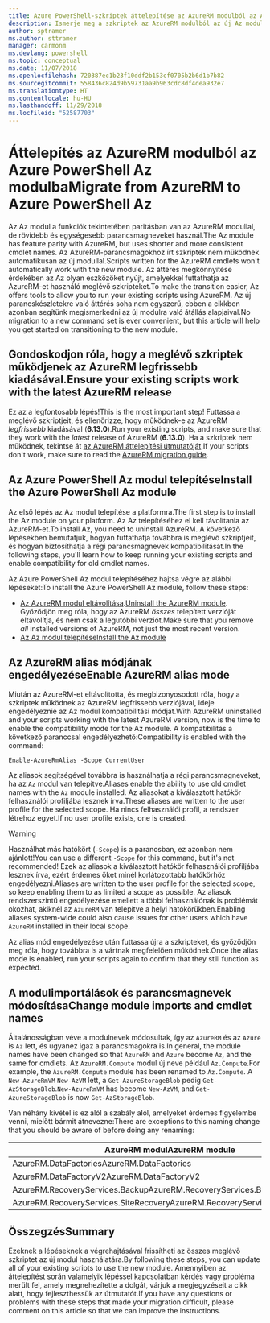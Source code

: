 ```yaml
---
title: Azure PowerShell-szkriptek áttelepítése az AzureRM modulból az Az modulba
description: Ismerje meg a szkriptek az AzureRM modulból az új Az modulba való áttelepítésére szolgáló lépéseket és eszközöket.
author: sptramer
ms.author: sttramer
manager: carmonm
ms.devlang: powershell
ms.topic: conceptual
ms.date: 11/07/2018
ms.openlocfilehash: 720387ec1b23f10ddf2b153cf0705b2b6d1b7b82
ms.sourcegitcommit: 558436c824d9b59731aa9b963cdc8df4dea932e7
ms.translationtype: HT
ms.contentlocale: hu-HU
ms.lasthandoff: 11/29/2018
ms.locfileid: "52587703"
---
```

# <a name="migrate-from-azurerm-to-azure-powershell-az"></a><span data-ttu-id="f8956-103">Áttelepítés az AzureRM modulból az Azure PowerShell Az modulba</span><span class="sxs-lookup"><span data-stu-id="f8956-103">Migrate from AzureRM to Azure PowerShell Az</span></span>

<span data-ttu-id="f8956-104">Az Az modul a funkciók tekintetében paritásban van az AzureRM modullal, de rövidebb és egységesebb parancsmagneveket használ.</span><span class="sxs-lookup"><span data-stu-id="f8956-104">The Az module has feature parity with AzureRM, but uses shorter and more consistent cmdlet names.</span></span>
<span data-ttu-id="f8956-105">Az AzureRM-parancsmagokhoz írt szkriptek nem működnek automatikusan az új modullal.</span><span class="sxs-lookup"><span data-stu-id="f8956-105">Scripts written for the AzureRM cmdlets won't automatically work with the new module.</span></span> <span data-ttu-id="f8956-106">Az áttérés megkönnyítése érdekében az Az olyan eszközöket nyújt, amelyekkel futtathatja az AzureRM-et használó meglévő szkripteket.</span><span class="sxs-lookup"><span data-stu-id="f8956-106">To make the transition easier, Az offers tools to allow you to run your existing scripts using AzureRM.</span></span> <span data-ttu-id="f8956-107">Az új parancskészletekre való áttérés soha nem egyszerű, ebben a cikkben azonban segítünk megismerkedni az új modulra való átállás alapjaival.</span><span class="sxs-lookup"><span data-stu-id="f8956-107">No migration to a new command set is ever convenient, but this article will help you get started on transitioning to the new module.</span></span>

## <a name="ensure-your-existing-scripts-work-with-the-latest-azurerm-release"></a><span data-ttu-id="f8956-108">Gondoskodjon róla, hogy a meglévő szkriptek működjenek az AzureRM legfrissebb kiadásával.</span><span class="sxs-lookup"><span data-stu-id="f8956-108">Ensure your existing scripts work with the latest AzureRM release</span></span>

<span data-ttu-id="f8956-109">Ez az a legfontosabb lépés!</span><span class="sxs-lookup"><span data-stu-id="f8956-109">This is the most important step!</span></span> <span data-ttu-id="f8956-110">Futtassa a meglévő szkriptjeit, és ellenőrizze, hogy működnek-e az AzureRM _legfrissebb_ kiadásával (__6.13.0__).</span><span class="sxs-lookup"><span data-stu-id="f8956-110">Run your existing scripts, and make sure that they work with the _latest_ release of AzureRM (__6.13.0__).</span></span> <span data-ttu-id="f8956-111">Ha a szkriptek nem működnek, tekintse át [az AzureRM áttelepítési útmutatóját](migration-guide.6.0.0.md).</span><span class="sxs-lookup"><span data-stu-id="f8956-111">If your scripts don't work, make sure to read the [AzureRM migration guide](migration-guide.6.0.0.md).</span></span>

## <a name="install-the-azure-powershell-az-module"></a><span data-ttu-id="f8956-112">Az Azure PowerShell Az modul telepítése</span><span class="sxs-lookup"><span data-stu-id="f8956-112">Install the Azure PowerShell Az module</span></span>

<span data-ttu-id="f8956-113">Az első lépés az Az modul telepítése a platformra.</span><span class="sxs-lookup"><span data-stu-id="f8956-113">The first step is to install the Az module on your platform.</span></span> <span data-ttu-id="f8956-114">Az Az telepítéséhez el kell távolítania az AzureRM-et.</span><span class="sxs-lookup"><span data-stu-id="f8956-114">To install Az, you need to uninstall AzureRM.</span></span>
<span data-ttu-id="f8956-115">A következő lépésekben bemutatjuk, hogyan futtathatja továbbra is meglévő szkriptjeit, és hogyan biztosíthatja a régi parancsmagnevek kompatibilitását.</span><span class="sxs-lookup"><span data-stu-id="f8956-115">In the following steps, you'll learn how to keep running your existing scripts and enable compatibility for old cmdlet names.</span></span>

<span data-ttu-id="f8956-116">Az Azure PowerShell Az modul telepítéséhez hajtsa végre az alábbi lépéseket:</span><span class="sxs-lookup"><span data-stu-id="f8956-116">To install the Azure PowerShell Az module, follow these steps:</span></span>

* <span data-ttu-id="f8956-117">[Az AzureRM modul eltávolítása](uninstall-azurerm-ps.md).</span><span class="sxs-lookup"><span data-stu-id="f8956-117">[Uninstall the AzureRM module](uninstall-azurerm-ps.md).</span></span> <span data-ttu-id="f8956-118">Győződjön meg róla, hogy az AzureRM _összes_ telepített verzióját eltávolítja, és nem csak a legutóbbi verziót.</span><span class="sxs-lookup"><span data-stu-id="f8956-118">Make sure that you remove _all_ installed versions of AzureRM, not just the most recent version.</span></span>
* [<span data-ttu-id="f8956-119">Az Az modul telepítése</span><span class="sxs-lookup"><span data-stu-id="f8956-119">Install the Az module</span></span>](install-az-ps.md)

## <a name="a-namealiasesenable-azurerm-alias-mode"></a><span data-ttu-id="f8956-120"><a name="aliases"/>Az AzureRM alias módjának engedélyezése</span><span class="sxs-lookup"><span data-stu-id="f8956-120"><a name="aliases"/>Enable AzureRM alias mode</span></span>

<span data-ttu-id="f8956-121">Miután az AzureRM-et eltávolította, és megbizonyosodott róla, hogy a szkriptek működnek az AzureRM legfrissebb verziójával, ideje engedélyeznie az Az modul kompatibilitási módját.</span><span class="sxs-lookup"><span data-stu-id="f8956-121">With AzureRM uninstalled and your scripts working with the latest AzureRM version, now is the time to enable the compatibility mode for the Az module.</span></span> <span data-ttu-id="f8956-122">A kompatibilitás a következő paranccsal engedélyezhető:</span><span class="sxs-lookup"><span data-stu-id="f8956-122">Compatibility is enabled with the command:</span></span>

```powershell-interactive
Enable-AzureRmAlias -Scope CurrentUser
```

<span data-ttu-id="f8956-123">Az aliasok segítségével továbbra is használhatja a régi parancsmagneveket, ha az `Az` modul van telepítve.</span><span class="sxs-lookup"><span data-stu-id="f8956-123">Aliases enable the ability to use old cmdlet names with the `Az` module installed.</span></span> <span data-ttu-id="f8956-124">Az aliasokat a kiválasztott hatókör felhasználói profiljába lesznek írva.</span><span class="sxs-lookup"><span data-stu-id="f8956-124">These aliases are written to the user profile for the selected scope.</span></span> <span data-ttu-id="f8956-125">Ha nincs felhasználói profil, a rendszer létrehoz egyet.</span><span class="sxs-lookup"><span data-stu-id="f8956-125">If no user profile exists, one is created.</span></span>

> [!WARNING]
>
> <span data-ttu-id="f8956-126">Használhat más hatókört (`-Scope`) is a parancsban, ez azonban nem ajánlott!</span><span class="sxs-lookup"><span data-stu-id="f8956-126">You can use a different `-Scope` for this command, but it's not recommended!</span></span> <span data-ttu-id="f8956-127">Ezek az aliasok a kiválasztott hatókör felhasználói profiljába lesznek írva, ezért érdemes őket minél korlátozottabb hatókörhöz engedélyezni.</span><span class="sxs-lookup"><span data-stu-id="f8956-127">Aliases are written to the user profile for the selected scope, so keep enabling them to as limited a scope as possible.</span></span> <span data-ttu-id="f8956-128">Az aliasok rendszerszintű engedélyezése emellett a többi felhasználónak is problémát okozhat, akiknél az `AzureRM` van telepítve a helyi hatókörükben.</span><span class="sxs-lookup"><span data-stu-id="f8956-128">Enabling aliases system-wide could also cause issues for other users which have `AzureRM` installed in their local scope.</span></span>

<span data-ttu-id="f8956-129">Az alias mód engedélyezése után futtassa újra a szkripteket, és győződjön meg róla, hogy továbbra is a vártnak megfelelően működnek.</span><span class="sxs-lookup"><span data-stu-id="f8956-129">Once the alias mode is enabled, run your scripts again to confirm that they still function as expected.</span></span> 

## <a name="change-module-imports-and-cmdlet-names"></a><span data-ttu-id="f8956-130">A modulimportálások és parancsmagnevek módosítása</span><span class="sxs-lookup"><span data-stu-id="f8956-130">Change module imports and cmdlet names</span></span>

<span data-ttu-id="f8956-131">Általánosságban véve a modulnevek módosultak, így az `AzureRM` és az `Azure` is `Az` lett, és ugyanez igaz a parancsmagokra is.</span><span class="sxs-lookup"><span data-stu-id="f8956-131">In general, the module names have been changed so that `AzureRM` and `Azure` become `Az`, and the same for cmdlets.</span></span>
<span data-ttu-id="f8956-132">Az `AzureRM.Compute` modul új neve például `Az.Compute`.</span><span class="sxs-lookup"><span data-stu-id="f8956-132">For example, the `AzureRM.Compute` module has been renamed to `Az.Compute`.</span></span> <span data-ttu-id="f8956-133">A `New-AzureRmVM` `New-AzVM` lett, a `Get-AzureStorageBlob` pedig `Get-AzStorageBlob`.</span><span class="sxs-lookup"><span data-stu-id="f8956-133">`New-AzureRmVM` has become `New-AzVM`, and `Get-AzureStorageBlob` is now `Get-AzStorageBlob`.</span></span>

<span data-ttu-id="f8956-134">Van néhány kivétel is ez alól a szabály alól, amelyeket érdemes figyelembe venni, mielőtt bármit átnevezne:</span><span class="sxs-lookup"><span data-stu-id="f8956-134">There are exceptions to this naming change that you should be aware of before doing any renaming:</span></span>

| <span data-ttu-id="f8956-135">AzureRM modul</span><span class="sxs-lookup"><span data-stu-id="f8956-135">AzureRM module</span></span> | <span data-ttu-id="f8956-136">Az modul</span><span class="sxs-lookup"><span data-stu-id="f8956-136">Az module</span></span> |
|----------------|-----------|
| <span data-ttu-id="f8956-137">AzureRM.DataFactories</span><span class="sxs-lookup"><span data-stu-id="f8956-137">AzureRM.DataFactories</span></span> | <span data-ttu-id="f8956-138">Az.DataFactory</span><span class="sxs-lookup"><span data-stu-id="f8956-138">Az.DataFactory</span></span> |
| <span data-ttu-id="f8956-139">AzureRM.DataFactoryV2</span><span class="sxs-lookup"><span data-stu-id="f8956-139">AzureRM.DataFactoryV2</span></span> | <span data-ttu-id="f8956-140">Az.DataFactory</span><span class="sxs-lookup"><span data-stu-id="f8956-140">Az.DataFactory</span></span> |
| <span data-ttu-id="f8956-141">AzureRM.RecoveryServices.Backup</span><span class="sxs-lookup"><span data-stu-id="f8956-141">AzureRM.RecoveryServices.Backup</span></span> | <span data-ttu-id="f8956-142">Az.RecoveryServices</span><span class="sxs-lookup"><span data-stu-id="f8956-142">Az.RecoveryServices</span></span> |
| <span data-ttu-id="f8956-143">AzureRM.RecoveryServices.SiteRecovery</span><span class="sxs-lookup"><span data-stu-id="f8956-143">AzureRM.RecoveryServices.SiteRecovery</span></span> | <span data-ttu-id="f8956-144">Az.RecoveryServices</span><span class="sxs-lookup"><span data-stu-id="f8956-144">Az.RecoveryServices</span></span> |

## <a name="summary"></a><span data-ttu-id="f8956-145">Összegzés</span><span class="sxs-lookup"><span data-stu-id="f8956-145">Summary</span></span>

<span data-ttu-id="f8956-146">Ezeknek a lépéseknek a végrehajtásával frissítheti az összes meglévő szkriptet az új modul használatára.</span><span class="sxs-lookup"><span data-stu-id="f8956-146">By following these steps, you can update all of your existing scripts to use the new module.</span></span> <span data-ttu-id="f8956-147">Amennyiben az áttelepítést során valamelyik lépéssel kapcsolatban kérdés vagy probléma merült fel, amely megnehezítette a dolgát, várjuk a megjegyzéseit a cikk alatt, hogy fejleszthessük az útmutatót.</span><span class="sxs-lookup"><span data-stu-id="f8956-147">If you have any questions or problems with these steps that made your migration difficult, please comment on this article so that we can improve the instructions.</span></span>
